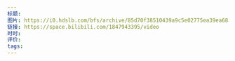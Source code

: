 ```yaml
---
标题: 
图片: https://i0.hdslb.com/bfs/archive/85d70f38510439a9c5e02775ea39ea68672520b6.jpg@518w_290h_1c_!web-video-share-cover.avif
链接: https://space.bilibili.com/1847943395/video
时时: 
评价: 
tags:
---
```

